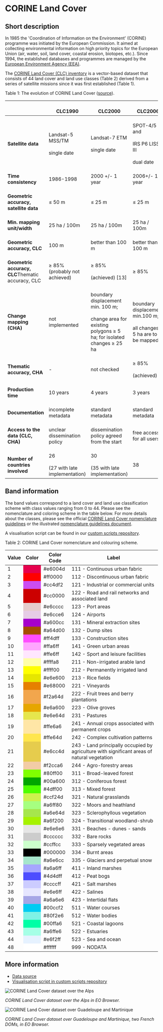 # CORINE Land Cover

## Short description

In 1985 the 'Coordination of Information on the Environment' (CORINE) programme was initiated by the European Commission. It aimed at collecting environmental information on high priority topics for the European Union (air, water, soil, land cover, coastal erosion, biotopes, etc.). Since 1994, the established databases and programmes are managed by the [European Environment Agency (EEA)](https://www.eea.europa.eu/).

The [CORINE Land Cover (CLC) inventory](https://land.copernicus.eu/pan-european/corine-land-cover) is a vector-based dataset that consists of 44 land cover and land use classes (Table 2) derived from a series of satellite missions since it was first established (Table 1).

Table 1: The evolution of CORINE Land Cover ([source](https://land.copernicus.eu/pan-european/corine-land-cover)).

<table>
<thead>
  <tr>
    <th></th>
    <th> <br>CLC1990 </th>
    <th> <br>CLC2000 </th>
    <th> <br>CLC2006 </th>
    <th> <br>CLC2012 </th>
    <th> <br>CLC2018 </th>
  </tr>
</thead>
<tbody>
  <tr>
    <td> <br><span style="font-weight:bold">Satellite data</span> </td>
    <td> <br>Landsat-5 MSS/TM<br> <br>single date </td>
    <td> <br>Landsat-7 ETM<br> <br>single date </td>
    <td> <br>SPOT-4/5 and<br> <br>IRS P6 LISS III<br> <br>dual date </td>
    <td > <br>IRS P6 LISS III<br> <br>and RapidEye<br> <br>dual date </td>
    <td > <br>Sentinel-2 and Landsat-8 for gap filling </td>
  </tr>
  <tr>
    <td> <br><span style="font-weight:bold">Time consistency</span></td>
    <td > <br>1986-1998 </td>
    <td > <br>2000 +/- 1 year </td>
    <td > <br>2006+/- 1 year </td>
    <td > <br>2011-2012 </td>
    <td > <br>2017-2018 </td>
  </tr>
  <tr>
    <td> <br><span style="font-weight:bold">Geometric accuracy, satellite data</span> </td>
    <td > <br>≤ 50 m </td>
    <td > <br>≤ 25 m </td>
    <td > <br>≤ 25 m </td>
    <td > <br>≤ 25 m </td>
    <td > <br>≤ 10 m (Sentinel-2) </td>
  </tr>
  <tr>
    <td> <br><span style="font-weight:bold">Min. mapping unit/width</span></td>
    <td > <br>25 ha / 100m </td>
    <td > <br>25 ha / 100m </td>
    <td > <br>25 ha / 100m </td>
    <td > <br>25 ha / 100m </td>
    <td > <br>25 ha / 100 m </td>
  </tr>
  <tr>
    <td> <br><span style="font-weight:bold">Geometric accuracy, CLC</span> </td>
    <td > <br>100 m </td>
    <td > <br>better than 100 m </td>
    <td > <br>better than 100 m </td>
    <td > <br>better than 100 m </td>
    <td > <br>better than 100 m </td>
  </tr>
  <tr>
    <td> <br><span style="font-weight:bold">Geometric accuracy, CLC</span>Thematic accuracy, CLC </td>
    <td > <br>≥ 85% (probably not achieved) </td>
    <td > <br>≥ 85%<br> <br>(achieved) [13] </td>
    <td > <br>≥ 85% </td>
    <td > <br>≥ 85%<br> <br>(probably achieved) </td>
    <td > <br>≥ 85%<br> <br>  </td>
  </tr>
  <tr>
    <td> <br><span style="font-weight:bold">Change mapping (CHA)</span> </td>
    <td > <br>not implemented </td>
    <td > <br>boundary displacement min. 100 m;<br> <br>change area for existing polygons ≥ 5 ha; for isolated changes ≥ 25 ha </td>
    <td > <br>boundary displacement min.100 m;<br> <br>all changes ≥ 5 ha are to be mapped </td>
    <td > <br>boundary displacement min.100 m;<br> <br>all changes ≥ 5 ha are to be mapped </td>
    <td > <br>boundary displacement min.100 m;<br> <br>all changes ≥ 5 ha are to be mapped </td>
  </tr>
  <tr>
    <td> <br><span style="font-weight:bold">Thematic accuracy, CHA </span></td>
    <td > <br>- </td>
    <td > <br>not checked </td>
    <td > <br>≥ 85%<br> <br>(achieved) </td>
    <td > <br>≥ 85% </td>
    <td > <br>≥ 85% </td>
  </tr>
  <tr>
    <td> <br><span style="font-weight:bold">Production time</span> </td>
    <td > <br>10 years </td>
    <td > <br>4 years </td>
    <td > <br>3 years </td>
    <td > <br>2 years </td>
    <td > <br>1.5 years </td>
  </tr>
  <tr>
    <td> <br><span style="font-weight:bold">Documentation</span> </td>
    <td > <br>incomplete metadata </td>
    <td > <br>standard metadata </td>
    <td > <br>standard metadata </td>
    <td > <br>standard metadata </td>
    <td > <br>standard metadata </td>
  </tr>
  <tr>
    <td> <br><span style="font-weight:bold">Access to the data (CLC, CHA)</span> </td>
    <td > <br>unclear dissemination policy </td>
    <td > <br>dissemination policy agreed from the start </td>
    <td > <br>free access for all users </td>
    <td > <br>free access for all users </td>
    <td > <br>free access for all users </td>
  </tr>
  <tr>
    <td> <br><span style="font-weight:bold">Number of countries involved</span> </td>
    <td > <br>26<br> <br>(27 with late implementation) </td>
    <td > <br>30<br> <br>(35 with late implementation) </td>
    <td > <br>38 </td>
    <td > <br>39 </td>
    <td > <br>39 </td>
  </tr>
</tbody>
</table>

## Band information

The band values correspond to a land cover and land use classification scheme with class values ranging from 0 to 44. Please see the nomenclature and coloring scheme in the table below. For more details about the classes, please see the official [CORINE Land Cover nomenclature guidelines](https://land.copernicus.eu/user-corner/technical-library/corine-land-cover-nomenclature-guidelines/html/index.html) or the illustrated [nomenclature guidelines document](https://land.copernicus.eu/user-corner/technical-library/corine-land-cover-nomenclature-guidelines/docs/pdf/CLC2018_Nomenclature_illustrated_guide_20190510.pdf).

A visualisation script can be found in our [custom scripts repository](https://custom-scripts.sentinel-hub.com/copernicus_services/corine/corine/).

Table 2: CORINE Land Cover nomenclature and colouring scheme.

<table>
  <thead>
    <tr>
      <th>Value</th>
      <th>Color</th>
      <th>Color Code</th>
      <th>Label</th>
    </tr>
  </thead>
  <tbody>
    <tr>
      <td>1</td>
      <td bgcolor="#e6004d"></td>
      <td>#e6004d</td>
      <td>111 - Continuous urban fabric</td>
    </tr>
    <tr>
      <td>2</td>
      <td bgcolor="#ff0000"></td>
      <td>#ff0000</td>
      <td>112 - Discontinuous urban fabric</td>
    </tr>
    <tr>
      <td>3</td>
      <td bgcolor="#cc4df2"></td>
      <td>#cc4df2</td>
      <td>121 - Industrial or commercial units</td>
    </tr>
    <tr>
      <td>4</td>
      <td bgcolor="#cc0000"></td>
      <td>#cc0000</td>
      <td>122 - Road and rail networks and associated land</td>
    </tr>
    <tr>
      <td>5</td>
      <td bgcolor="#e6cccc"></td>
      <td>#e6cccc</td>
      <td>123 - Port areas</td>
    </tr>
    <tr>
      <td>6</td>
      <td bgcolor="#e6cce6"></td>
      <td>#e6cce6</td>
      <td>124 - Airports</td>
    </tr>
    <tr>
      <td>7</td>
      <td bgcolor="#a600cc"></td>
      <td>#a600cc</td>
      <td>131 - Mineral extraction sites</td>
    </tr>
    <tr>
      <td>8</td>
      <td bgcolor="#a64d00"></td>
      <td>#a64d00</td>
      <td>132 - Dump sites</td>
    </tr>
    <tr>
      <td>9</td>
      <td bgcolor="#ff4dff"></td>
      <td>#ff4dff</td>
      <td>133 - Construction sites</td>
    </tr>
    <tr>
      <td>10</td>
      <td bgcolor="#ffa6ff"></td>
      <td>#ffa6ff</td>
      <td>141 - Green urban areas</td>
    </tr>
    <tr>
      <td>11</td>
      <td bgcolor="#ffe6ff"></td>
      <td>#ffe6ff</td>
      <td>142 - Sport and leisure facilities</td>
    </tr>
    <tr>
      <td>12</td>
      <td bgcolor="#ffffa8"></td>
      <td>#ffffa8</td>
      <td>211 - Non-irrigated arable land</td>
    </tr>
    <tr>
      <td>13</td>
      <td bgcolor="#ffff00"></td>
      <td>#ffff00</td>
      <td>212 - Permanently irrigated land</td>
    </tr>
    <tr>
      <td>14</td>
      <td bgcolor="#e6e600"></td>
      <td>#e6e600</td>
      <td>213 - Rice fields</td>
    </tr>
    <tr>
      <td>15</td>
      <td bgcolor="#e68000"></td>
      <td>#e68000</td>
      <td>221 - Vineyards</td>
    </tr>
    <tr>
      <td>16</td>
      <td bgcolor="#f2a64d"></td>
      <td>#f2a64d</td>
      <td>222 - Fruit trees and berry plantations</td>
    </tr>
    <tr>
      <td>17</td>
      <td bgcolor="#e6a600"></td>
      <td>#e6a600</td>
      <td>223 - Olive groves</td>
    </tr>
    <tr>
      <td>18</td>
      <td bgcolor="#e6e64d"></td>
      <td>#e6e64d</td>
      <td>231 - Pastures</td>
    </tr>
    <tr>
      <td>19</td>
      <td bgcolor="#ffe6a6"></td>
      <td>#ffe6a6</td>
      <td>241 - Annual crops associated with permanent crops</td>
    </tr>
    <tr>
      <td>20</td>
      <td bgcolor="#ffe64d"></td>
      <td>#ffe64d</td>
      <td>242 - Complex cultivation patterns</td>
    </tr>
    <tr>
      <td>21</td>
      <td bgcolor="#e6cc4d"></td>
      <td>#e6cc4d</td>
      <td>243 - Land principally occupied by agriculture with significant areas of natural vegetation</td>
    </tr>
    <tr>
      <td>22</td>
      <td bgcolor="#f2cca6"></td>
      <td>#f2cca6</td>
      <td>244 - Agro-forestry areas</td>
    </tr>
    <tr>
      <td>23</td>
      <td bgcolor="#80ff00"></td>
      <td>#80ff00</td>
      <td>311 - Broad-leaved forest</td>
    </tr>
    <tr>
      <td>24</td>
      <td bgcolor="#00a600"></td>
      <td>#00a600</td>
      <td>312 - Coniferous forest</td>
    </tr>
    <tr>
      <td>25</td>
      <td bgcolor="#4dff00"></td>
      <td>#4dff00</td>
      <td>313 - Mixed forest</td>
    </tr>
    <tr>
      <td>26</td>
      <td bgcolor="#ccf24d"></td>
      <td>#ccf24d</td>
      <td>321 - Natural grasslands</td>
    </tr>
    <tr>
      <td>27</td>
      <td bgcolor="#a6ff80"></td>
      <td>#a6ff80</td>
      <td>322 - Moors and heathland</td>
    </tr>
    <tr>
      <td>28</td>
      <td bgcolor="#a6e64d"></td>
      <td>#a6e64d</td>
      <td>323 - Sclerophyllous vegetation</td>
    </tr>
    <tr>
      <td>29</td>
      <td bgcolor="#a6f200"></td>
      <td>#a6f200</td>
      <td>324 - Transitional woodland-shrub</td>
    </tr>
    <tr>
      <td>30</td>
      <td bgcolor="#e6e6e6"></td>
      <td>#e6e6e6</td>
      <td>331 - Beaches - dunes - sands</td>
    </tr>
    <tr>
      <td>31</td>
      <td bgcolor="#cccccc"></td>
      <td>#cccccc</td>
      <td>332 - Bare rocks</td>
    </tr>
    <tr>
      <td>32</td>
      <td bgcolor="#ccffcc"></td>
      <td>#ccffcc</td>
      <td>333 - Sparsely vegetated areas</td>
    </tr>
    <tr>
      <td>33</td>
      <td bgcolor="#000000"></td>
      <td>#000000</td>
      <td>334 - Burnt areas</td>
    </tr>
    <tr>
      <td>34</td>
      <td bgcolor="#a6e6cc"></td>
      <td>#a6e6cc</td>
      <td>335 - Glaciers and perpetual snow</td>
    </tr>
    <tr>
      <td>35</td>
      <td bgcolor="#a6a6ff"></td>
      <td>#a6a6ff</td>
      <td>411 - Inland marshes</td>
    </tr>
    <tr>
      <td>36</td>
      <td bgcolor="#4d4dff"></td>
      <td>#4d4dff</td>
      <td>412 - Peat bogs</td>
    </tr>
    <tr>
      <td>37</td>
      <td bgcolor="#ccccff"></td>
      <td>#ccccff</td>
      <td>421 - Salt marshes</td>
    </tr>
    <tr>
      <td>38</td>
      <td bgcolor="#e6e6ff"></td>
      <td>#e6e6ff</td>
      <td>422 - Salines</td>
    </tr>
    <tr>
      <td>39</td>
      <td bgcolor="#a6a6e6"></td>
      <td>#a6a6e6</td>
      <td>423 - Intertidal flats</td>
    </tr>
    <tr>
      <td>40</td>
      <td bgcolor="#00ccf2"></td>
      <td>#00ccf2</td>
      <td>511 - Water courses</td>
    </tr>
    <tr>
      <td>41</td>
      <td bgcolor="#80f2e6"></td>
      <td>#80f2e6</td>
      <td>512 - Water bodies</td>
    </tr>
    <tr>
      <td>42</td>
      <td bgcolor="#00ffa6"></td>
      <td>#00ffa6</td>
      <td>521 - Coastal lagoons</td>
    </tr>
    <tr>
      <td>43</td>
      <td bgcolor="#a6ffe6"></td>
      <td>#a6ffe6</td>
      <td>522 - Estuaries</td>
    </tr>
    <tr>
      <td>44</td>
      <td bgcolor="#e6f2ff"></td>
      <td>#e6f2ff</td>
      <td>523 - Sea and ocean</td>
    </tr>
    <tr>
      <td>48</td>
      <td bgcolor="#ffffff"></td>
      <td>#ffffff</td>
      <td>999 - NODATA</td>
    </tr>
  </tbody>
</table>

## More information

- [Data source](https://land.copernicus.eu/pan-european/corine-land-cover)
- [Visualisation script in custom scripts repository](https://custom-scripts.sentinel-hub.com/copernicus_services/corine/corine/)

![CORINE Land Cover dataset over the Alps](image_alps.png)

*CORINE Land Cover dataset over the Alps in EO Browser.*

![CORINE Land Cover dataset over Guadeloupe and Martinique](image_fdoms.png)

*CORINE Land Cover dataset over Guadeloupe and Martinique, two French DOMs, in EO Browser.*
